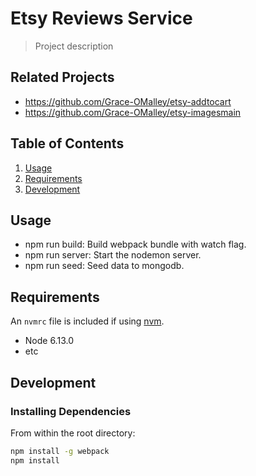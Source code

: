 # Etsy Reviews Service

> Project description

## Related Projects

  - https://github.com/Grace-OMalley/etsy-addtocart
  - https://github.com/Grace-OMalley/etsy-imagesmain

## Table of Contents

1. [Usage](#Usage)
1. [Requirements](#requirements)
1. [Development](#development)

## Usage

- npm run build: Build webpack bundle with watch flag.
- npm run server: Start the nodemon server.
- npm run seed: Seed data to mongodb.

## Requirements

An `nvmrc` file is included if using [nvm](https://github.com/creationix/nvm).

- Node 6.13.0
- etc

## Development

### Installing Dependencies

From within the root directory:

```sh
npm install -g webpack
npm install
```

